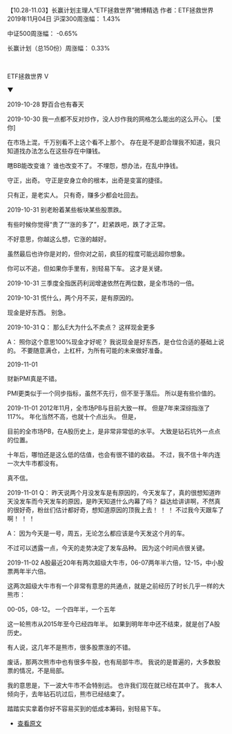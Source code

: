【10.28-11.03】长赢计划主理人“ETF拯救世界”微博精选
作者：ETF拯救世界
2019年11月04日
沪深300周涨幅： 1.43%

中证500周涨幅： -0.65%

长赢计划（总150份）周涨幅： 0.33%

​ 



ETF拯救世界 V

▼


2019-10-28
野百合也有春天

2019-10-30
我一点都不反对炒作，没人炒作我的网格怎么能出的这么开心。  [爱你] 

在市场上混，千万别看不上这个看不上那个。 存在是不是即合理我不知道，我只知道找办法怎么在这些存在中赚钱。 

瞎BB能改变谁？ 谁也改变不了。 不埋怨，想办法，在乱中挣钱。 

守正，出奇。 守正是安身立命的根本，出奇是变富的捷径。 

只有正，是老实人。 只有奇，赚多少都会吐回去。

2019-10-31
别老盼着某些板块某些股票跌。 

有些时候你觉得“贵了”“涨的多了”，赶紧跌吧，跌了才正常。 

不好意思，你越这么想，它涨的越好。 

虽然最后也许你是对的，但你对之前，疯狂的程度可能远超你想象。 

你可以不追，但如果你手里有，别轻易下车。 这才是关键。

2019-10-31
三季度全指医药利润增速依然在两位数，是全市场的一倍。

2019-10-31
慌什么，两个月不买，是有原因的。 

现金是好东西。 别急。

2019-10-31
Q： 那么E大为什么不卖点？ 这样现金更多


A： 照你这个意思100%现金才好呢？ 我说现金是好东西，是仓位合适的基础上说的。 不要随意满仓，上杠杆，为所有可能的未来做好准备。


2019-11-01

财新PMI真是不错。 

PMI更类似于一个同步指标，虽然不先行，但不至于落后。 所以是有些价值的。

2019-11-01
2012年11月，全市场PB与目前大致一样。 但是7年来深综指涨了117%。 年化当然不高，也就十个点出头。 但是， 

目前的全市场PB，在A股历史上，是非常非常低的水平。 大致是钻石坑外一点点的位置。 

十年后，哪怕还是这么低的估值，也会有很不错的收益。 不过，我不信十年内连一次大牛市都没有。 

真不信。

2019-11-01
Q： 昨天说两个月没发车是有原因的，今天发车了，真的很想知道昨天没发车而今天发车的原因，是昨天知道什么内幕了吗？ 益达给讲讲啊，不然真的很好奇，粉丝们估计都好奇，想知道原因的顶我上去！ ！ ！ 不过我今天跟车了啊！ ！ ！


A： 因为今天是一号，周五，无论怎么都应该是今天发这个月的车。



不过可以透露一点，今天的走势决定了发车品种。 因为这个时间点很关键。 


2019-11-02
A股最近20年有两次超级大牛市，06-07两年半六倍，12-15，中小股票两年半六倍。 

这两次超级大牛市有一个非常有意思的共通点，就是之前经历了时长几乎一样的大熊市： 

00-05，08-12。 一个四年半，一个五年 

这一轮熊市从2015年至今已经四年半。 如果到明年年中还不结束，就是创了A股历史。 

有人说，这几年不是熊市，很多股票涨的不错。 

废话，那两次熊市中也有很多牛股，也有局部牛市。 我说的是普遍的，大多数股票的情况，不是局部。 

我的意思是，下一波大牛市不会特别远。 也许我们现在就已经在其中了。 我本人倾向于，去年钻石坑过后，熊市已经结束了。 

踏踏实实拿着你好不容易买到的低成本筹码，别轻易下车。


* [查看原文](https://content.qieman.com/items/406?srcUid=1266586)

